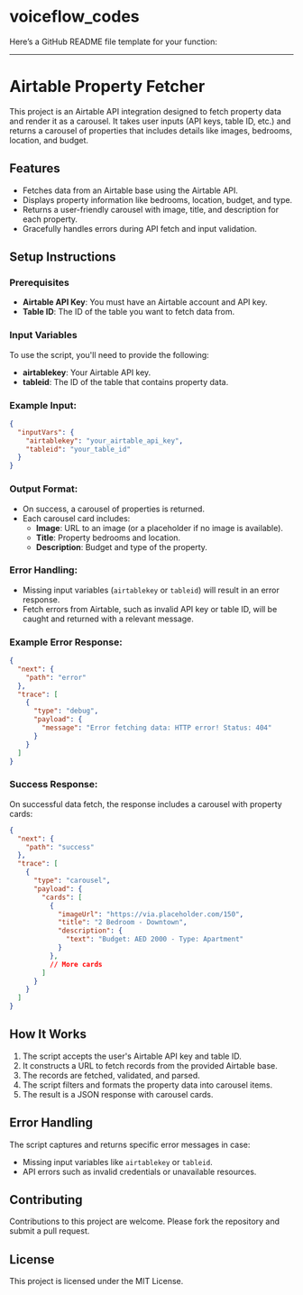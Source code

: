 # voiceflow_codes


Here’s a GitHub README file template for your function:

---

# Airtable Property Fetcher

This project is an Airtable API integration designed to fetch property data and render it as a carousel. It takes user inputs (API keys, table ID, etc.) and returns a carousel of properties that includes details like images, bedrooms, location, and budget. 

## Features
- Fetches data from an Airtable base using the Airtable API.
- Displays property information like bedrooms, location, budget, and type.
- Returns a user-friendly carousel with image, title, and description for each property.
- Gracefully handles errors during API fetch and input validation.

## Setup Instructions

### Prerequisites
- **Airtable API Key**: You must have an Airtable account and API key.
- **Table ID**: The ID of the table you want to fetch data from.

### Input Variables
To use the script, you'll need to provide the following:
- **airtablekey**: Your Airtable API key.
- **tableid**: The ID of the table that contains property data.

### Example Input:
```json
{
  "inputVars": {
    "airtablekey": "your_airtable_api_key",
    "tableid": "your_table_id"
  }
}
```

### Output Format:
- On success, a carousel of properties is returned.
- Each carousel card includes:
  - **Image**: URL to an image (or a placeholder if no image is available).
  - **Title**: Property bedrooms and location.
  - **Description**: Budget and type of the property.

### Error Handling:
- Missing input variables (`airtablekey` or `tableid`) will result in an error response.
- Fetch errors from Airtable, such as invalid API key or table ID, will be caught and returned with a relevant message.

### Example Error Response:
```json
{
  "next": {
    "path": "error"
  },
  "trace": [
    {
      "type": "debug",
      "payload": {
        "message": "Error fetching data: HTTP error! Status: 404"
      }
    }
  ]
}
```

### Success Response:
On successful data fetch, the response includes a carousel with property cards:
```json
{
  "next": {
    "path": "success"
  },
  "trace": [
    {
      "type": "carousel",
      "payload": {
        "cards": [
          {
            "imageUrl": "https://via.placeholder.com/150",
            "title": "2 Bedroom - Downtown",
            "description": {
              "text": "Budget: AED 2000 - Type: Apartment"
            }
          },
          // More cards
        ]
      }
    }
  ]
}
```

## How It Works

1. The script accepts the user's Airtable API key and table ID.
2. It constructs a URL to fetch records from the provided Airtable base.
3. The records are fetched, validated, and parsed.
4. The script filters and formats the property data into carousel items.
5. The result is a JSON response with carousel cards.

## Error Handling
The script captures and returns specific error messages in case:
- Missing input variables like `airtablekey` or `tableid`.
- API errors such as invalid credentials or unavailable resources.

## Contributing
Contributions to this project are welcome. Please fork the repository and submit a pull request.

## License
This project is licensed under the MIT License.
